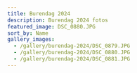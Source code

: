 ```yaml
---
title: Burendag 2024
description: Burendag 2024 fotos
featured_image: DSC_0880.JPG
sort_by: Name
gallery_images:
  - /gallery/burendag-2024/DSC_0879.JPG
  - /gallery/burendag-2024/DSC_0880.JPG
  - /gallery/burendag-2024/DSC_0881.JPG
---
```

